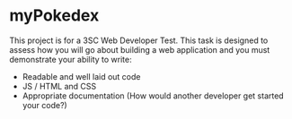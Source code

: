 # myPokedex

This project is for a 3SC Web Developer Test. This task is designed to assess how you will go about building a web application and you must demonstrate your ability to write:

- Readable and well laid out code
- JS / HTML and CSS
- Appropriate documentation (How would another developer get started your code?)


